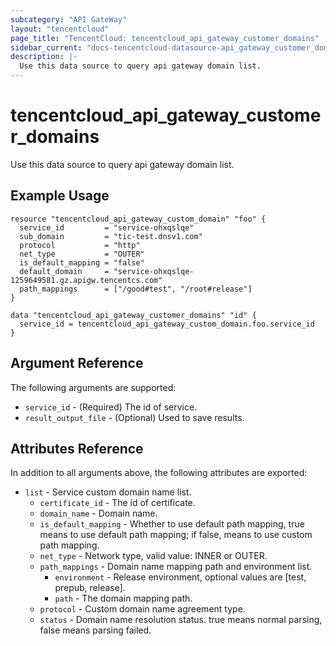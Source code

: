 ```yaml
---
subcategory: "API GateWay"
layout: "tencentcloud"
page_title: "TencentCloud: tencentcloud_api_gateway_customer_domains"
sidebar_current: "docs-tencentcloud-datasource-api_gateway_customer_domains"
description: |-
  Use this data source to query api gateway domain list.
---
```


# tencentcloud_api_gateway_customer_domains

Use this data source to query api gateway domain list.

## Example Usage

```hcl
resource "tencentcloud_api_gateway_custom_domain" "foo" {
  service_id         = "service-ohxqslqe"
  sub_domain         = "tic-test.dnsv1.com"
  protocol           = "http"
  net_type           = "OUTER"
  is_default_mapping = "false"
  default_domain     = "service-ohxqslqe-1259649581.gz.apigw.tencentcs.com"
  path_mappings      = ["/good#test", "/root#release"]
}

data "tencentcloud_api_gateway_customer_domains" "id" {
  service_id = tencentcloud_api_gateway_custom_domain.foo.service_id
}
```

## Argument Reference

The following arguments are supported:

* `service_id` - (Required) The id of service.
* `result_output_file` - (Optional) Used to save results.

## Attributes Reference

In addition to all arguments above, the following attributes are exported:

* `list` - Service custom domain name list.
  * `certificate_id` - The id of certificate.
  * `domain_name` - Domain name.
  * `is_default_mapping` - Whether to use default path mapping, true means to use default path mapping; if false, means to use custom path mapping.
  * `net_type` - Network type, valid value: INNER or OUTER.
  * `path_mappings` - Domain name mapping path and environment list.
    * `environment` - Release environment, optional values are [test, prepub, release].
    * `path` - The domain mapping path.
  * `protocol` - Custom domain name agreement type.
  * `status` - Domain name resolution status. true means normal parsing, false means parsing failed.


